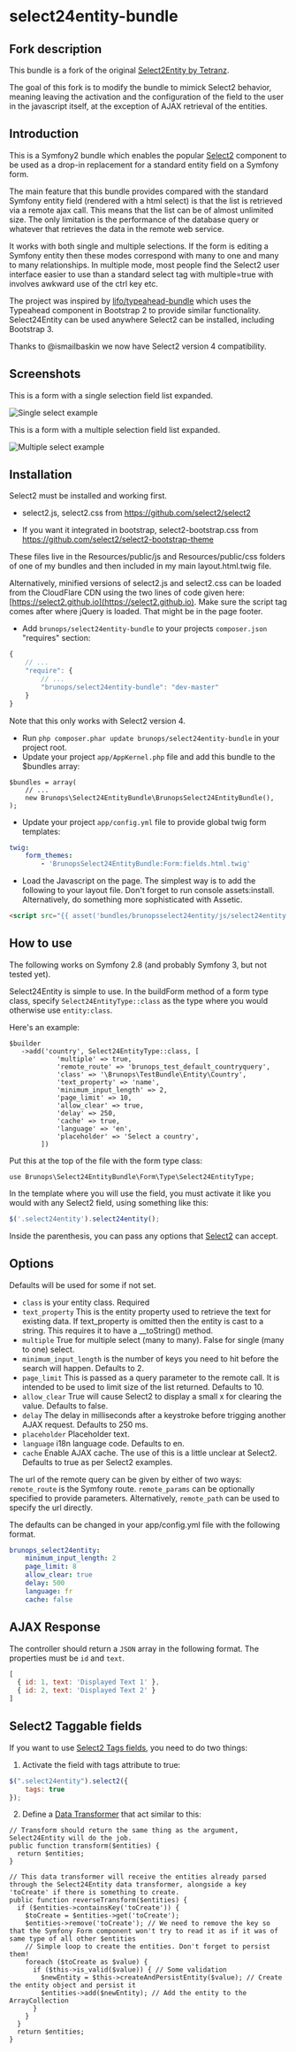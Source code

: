 select24entity-bundle
====================

## Fork description

This bundle is a fork of the original [Select2Entity by Tetranz](https://github.com/tetranz/select2entity-bundle).

The goal of this fork is to modify the bundle to mimick Select2 behavior, meaning leaving the activation and the configuration of the field to the user in the javascript itself, at the exception of AJAX retrieval of the entities.

## Introduction

This is a Symfony2 bundle which enables the popular [Select2](https://select2.github.io) component to be used as a drop-in replacement for a standard entity field on a Symfony form.

The main feature that this bundle provides compared with the standard Symfony entity field (rendered with a html select) is that the list is retrieved via a remote ajax call. This means that the list can be of almost unlimited size. The only limitation is the performance of the database query or whatever that retrieves the data in the remote web service.

It works with both single and multiple selections. If the form is editing a Symfony entity then these modes correspond with many to one and many to many relationships. In multiple mode, most people find the Select2 user interface easier to use than a standard select tag with multiple=true with involves awkward use of the ctrl key etc.

The project was inspired by [lifo/typeahead-bundle](https://github.com/lifo101/typeahead-bundle) which uses the Typeahead component in Bootstrap 2 to provide similar functionality. Select24Entity can be used anywhere Select2 can be installed, including Bootstrap 3.

Thanks to @ismailbaskin we now have Select2 version 4 compatibility.

## Screenshots

This is a form with a single selection field list expanded.

![Single select example](Resources/doc/img/single.png)

This is a form with a multiple selection field list expanded.

![Multiple select example](Resources/doc/img/multi.png)

## Installation

Select2 must be installed and working first.

 * select2.js, select2.css from https://github.com/select2/select2

 * If you want it integrated in bootstrap, select2-bootstrap.css from https://github.com/select2/select2-bootstrap-theme

These files live in the Resources/public/js and Resources/public/css folders of one of my bundles and then included in my main layout.html.twig file.

Alternatively, minified versions of select2.js and select2.css can be loaded from the CloudFlare CDN using the two lines of code given here: [https://select2.github.io](https://select2.github.io). Make sure the script tag comes after where jQuery is loaded. That might be in the page footer.

* Add `brunops/select24entity-bundle` to your projects `composer.json` "requires" section:

```javascript
{
    // ...
    "require": {
        // ...
        "brunops/select24entity-bundle": "dev-master"
    }
}
```
Note that this only works with Select2 version 4.

* Run `php composer.phar update brunops/select24entity-bundle` in your project root.
* Update your project `app/AppKernel.php` file and add this bundle to the $bundles array:

```php?start_inline=1
$bundles = array(
    // ...
    new Brunops\Select24EntityBundle\BrunopsSelect24EntityBundle(),
);
```

* Update your project `app/config.yml` file to provide global twig form templates:

```yaml
twig:
    form_themes:
        - 'BrunopsSelect24EntityBundle:Form:fields.html.twig'

```

* Load the Javascript on the page. The simplest way is to add the following to your layout file. Don't forget to run console assets:install. Alternatively, do something more sophisticated with Assetic.

```html
<script src="{{ asset('bundles/brunopsselect24entity/js/select24entity.js') }}"></script>
```

## How to use

The following works on Symfony 2.8 (and probably Symfony 3, but not tested yet).

Select24Entity is simple to use. In the buildForm method of a form type class, specify `Select24EntityType::class` as the type where you would otherwise use `entity:class`.

Here's an example:
```php?start_inline=1
$builder
   ->add('country', Select24EntityType::class, [
            'multiple' => true,
            'remote_route' => 'brunops_test_default_countryquery',
            'class' => '\Brunops\TestBundle\Entity\Country',
            'text_property' => 'name',
            'minimum_input_length' => 2,
            'page_limit' => 10,
            'allow_clear' => true,
            'delay' => 250,
            'cache' => true,
            'language' => 'en',
            'placeholder' => 'Select a country',
        ])
```

Put this at the top of the file with the form type class:
```php?start_inline=1
use Brunops\Select24EntityBundle\Form\Type\Select24EntityType;
```

In the template where you will use the field, you must activate it like you would with any Select2 field, using something like this:
```javascript
$('.select24entity').select24entity();
```

Inside the parenthesis, you can pass any options that [Select2](https://select2.github.io/) can accept.

## Options
Defaults will be used for some if not set.
* `class` is your entity class. Required
* `text_property` This is the entity property used to retrieve the text for existing data.
If text_property is omitted then the entity is cast to a string. This requires it to have a __toString() method.
* `multiple` True for multiple select (many to many). False for single (many to one) select.
* `minimum_input_length` is the number of keys you need to hit before the search will happen. Defaults to 2.
* `page_limit` This is passed as a query parameter to the remote call. It is intended to be used to limit size of the list returned. Defaults to 10.
* `allow_clear` True will cause Select2 to display a small x for clearing the value. Defaults to false.
* `delay` The delay in milliseconds after a keystroke before trigging another AJAX request. Defaults to 250 ms.
* `placeholder` Placeholder text.
* `language` i18n language code. Defaults to en.
* `cache` Enable AJAX cache. The use of this is a little unclear at Select2. Defaults to true as per Select2 examples.

The url of the remote query can be given by either of two ways: `remote_route` is the Symfony route. `remote_params` can be optionally specified to provide parameters. Alternatively, `remote_path` can be used to specify the url directly.

The defaults can be changed in your app/config.yml file with the following format.

```yaml
brunops_select24entity:
    minimum_input_length: 2
    page_limit: 8
    allow_clear: true
    delay: 500
    language: fr
    cache: false
```

## AJAX Response
The controller should return a `JSON` array in the following format. The properties must be `id` and `text`.

```javascript
[
  { id: 1, text: 'Displayed Text 1' },
  { id: 2, text: 'Displayed Text 2' }
]
```

## Select2 Taggable fields
If you want to use [Select2 Tags fields](https://select2.github.io/examples.html#tags), you need to do two things:

1. Activate the field with tags attribute to true:

```javascript
$(".select24entity").select2({
    tags: true
});
```

2. Define a [Data Transformer](http://symfony.com/doc/2.8/cookbook/form/data_transformers.html) that act similar to this:

```php?start_inline=1
// Transform should return the same thing as the argument, Select24Entity will do the job.
public function transform($entities) {
  return $entities;
}

// This data transformer will receive the entities already parsed through the Select24Entity data transformer, alongside a key 'toCreate' if there is something to create.
public function reverseTransform($entities) {
  if ($entities->containsKey('toCreate')) {
    $toCreate = $entities->get('toCreate');
    $entities->remove('toCreate'); // We need to remove the key so that the Symfony Form component won't try to read it as if it was of same type of all other $entities
    // Simple loop to create the entities. Don't forget to persist them!
    foreach ($toCreate as $value) {
      if ($this->is_valid($value)) { // Some validation
        $newEntity = $this->createAndPersistEntity($value); // Create the entity object and persist it
        $entities->add($newEntity); // Add the entity to the ArrayCollection
      }
    }
  }
  return $entities;
}
```

